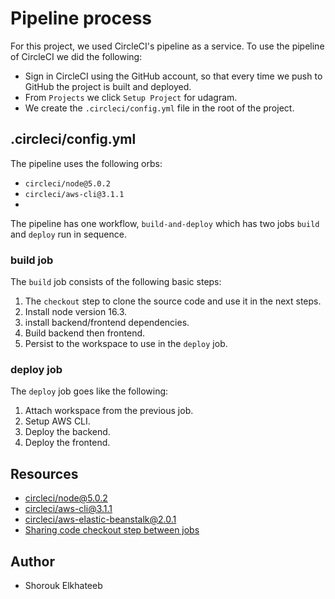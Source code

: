 # Pipeline process
For this project, we used CircleCI's pipeline as a service. To use the pipeline of CircleCI we did the following:
- Sign in CircleCI using the GitHub account, so that every time we push to GitHub the project is built and deployed.
- From `Projects` we click `Setup Project` for udagram.
- We create the `.circleci/config.yml` file in the root of the project.

## .circleci/config.yml
The pipeline uses the following orbs:
- `circleci/node@5.0.2`
- `circleci/aws-cli@3.1.1`
- 
The pipeline has one workflow, `build-and-deploy` which has two jobs `build` and `deploy` run in sequence.

### build job
The `build` job consists of the following basic steps:
1. The `checkout` step to clone the source code and use it in the next steps.
2. Install node version 16.3.
3. install backend/frontend dependencies.
4. Build backend then frontend.
5. Persist to the workspace to use in the `deploy` job.

### deploy job
The `deploy` job goes like the following:
1. Attach workspace from the previous job.
2. Setup AWS CLI.
3. Deploy the backend.
4. Deploy the frontend.

## Resources
- [circleci/node@5.0.2](https://circleci.com/developer/orbs/orb/circleci/node)
- [circleci/aws-cli@3.1.1](https://circleci.com/developer/orbs/orb/circleci/aws-cli)
- [circleci/aws-elastic-beanstalk@2.0.1](https://circleci.com/developer/orbs/orb/circleci/aws-elastic-beanstalk)
- [Sharing code checkout step between jobs](https://discuss.circleci.com/t/sharing-code-checkout-step-between-jobs/29918/2)

## Author
- Shorouk Elkhateeb